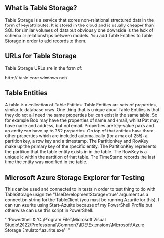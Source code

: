 ## What is Table Storage?

Table Storage is a service that stores non-relational structured data in the form of key/attributes. It is stored in the cloud and is usually cheaper than SQL for similar volumes of data but obviously one downside is the lack of schema or relationships between models. You add Table Entities to Table Storage in order to add records to them.

## URLs for Table Storage

Table Storage URLs are in the form of:

http://<storage account name>.table.core.windows.net/<table name>

## Table Entities

A table is a collection of Table Entities. Table Entities are sets of properties, similar to database rows. One thing that is unique about Table Entities is that they do not all need the same properties but can exist in the same table. So for example Bob may have the properties of name and email, whilst Pat may have name and address, but not email. Properties are key-value pairs and an entity can have up to 252 properties. On top of that entities have three other properties which are included automatically (for a max of 255): a partition key, a row key and a timestamp. The PartitionKey and RowKey make up the primary key of the specific entity. The PartitionKey represents the partition that the table entity exists in in the table. The RowKey is a unique id within the partition of that table. The TimeStamp records the last time the entity was modified in the table.

## Microsoft Azure Storage Explorer for Testing

This can be used and connected to in tests in order to test thing to do with TableStorage usign the "UseDevelopmentStorage=true" argument as a connection string for the TableClient (you must be running Azurite for this). I can run Azurite using Start-Azurite because of my PowerShell Profile but otherwise can use this script in PowerShell:

'''PowerShell
& 'C:\Program Files\Microsoft Visual Studio\2022\Professional\Common7\IDE\Extensions\Microsoft\Azure Storage Emulator\azurite.exe'
'''